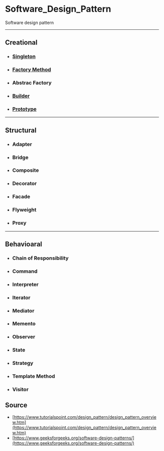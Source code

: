 # Software_Design_Pattern

Software design pattern

---

## Creational

- ### <a href="Singleton/">Singleton</a>

- ### <a href="Factory/">Factory Method</a>

- ### Abstrac Factory

- ### <a href="Builder/">Builder</a>

- ### <a href="Prototype/">Prototype</a>

---

## Structural

- ### Adapter

- ### Bridge

- ### Composite

- ### Decorator

- ### Facade

- ### Flyweight

- ### Proxy

---

## Behavioaral

- ### Chain of Responsibility

- ### Command

- ### Interpreter

- ### Iterator

- ### Mediator

- ### Memento

- ### Observer

- ### State

- ### Strategy

- ### Template Method

- ### Visitor

## Source

  - [https://www.tutorialspoint.com/design_pattern/design_pattern_overview.htm](https://www.tutorialspoint.com/design_pattern/design_pattern_overview.htm)
  - [https://www.geeksforgeeks.org/software-design-patterns/](https://www.geeksforgeeks.org/software-design-patterns/)
